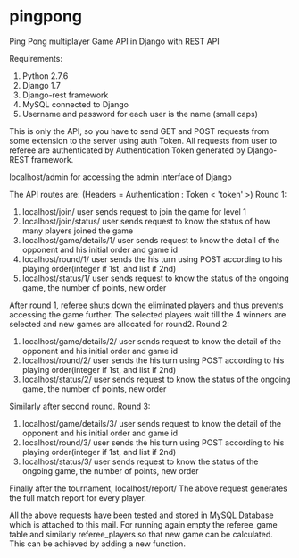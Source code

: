 # pingpong
Ping Pong multiplayer Game API in Django with REST API

Requirements:
1. Python 2.7.6
2. Django 1.7
3. Django-rest framework
4. MySQL connected to Django
5. Username and password for each user is the name (small caps)


This is only the API, so you have to send GET and POST requests from some extension to the server using auth Token.
All requests from user to referee are authenticated by Authentication Token generated by Django-REST framework.

localhost/admin
for accessing the admin interface of Django

The API routes are: (Headers = Authentication : Token < 'token' >)
Round 1:
1. localhost/join/
user sends request to join the game for level 1
2. localhost/join/status/
user sends request to know the status of how many players joined the game
3. localhost/game/details/1/
user sends request to know the detail of the opponent and his initial order and game id
4. localhost/round/1/
user sends the his turn using POST according to his playing order(integer if 1st, and list if 2nd)
5. localhost/status/1/
user sends request to know the status of the ongoing game, the number of points, new order

After round 1, referee shuts down the eliminated players and thus prevents accessing the game further.
The selected players wait till the 4 winners are selected and new games are allocated for round2.
Round 2:
1. localhost/game/details/2/
user sends request to know the detail of the opponent and his initial order and game id
2. localhost/round/2/
user sends the his turn using POST according to his playing order(integer if 1st, and list if 2nd)
3. localhost/status/2/
user sends request to know the status of the ongoing game, the number of points, new order

Similarly after second round.
Round 3:
1. localhost/game/details/3/
user sends request to know the detail of the opponent and his initial order and game id
2. localhost/round/3/
user sends the his turn using POST according to his playing order(integer if 1st, and list if 2nd)
3. localhost/status/3/
user sends request to know the status of the ongoing game, the number of points, new order

Finally after the tournament,
localhost/report/
The above request generates the full match report for every player.


All the above requests have been tested and stored in MySQL Database which is attached to this mail.
For running again empty the referee_game table and similarly referee_players so that new game can be calculated.
This can be achieved by adding a new function.
